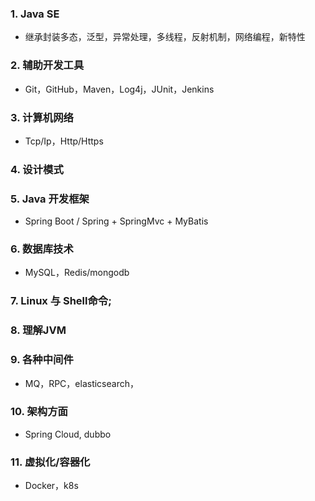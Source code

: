 ### 1. Java SE

-   继承封装多态，泛型，异常处理，多线程，反射机制，网络编程，新特性

### 2. 辅助开发工具

-   Git，GitHub，Maven，Log4j，JUnit，Jenkins

### 3. 计算机网络

-   Tcp/Ip，Http/Https

### 4. 设计模式

### 5. Java 开发框架

-   Spring Boot / Spring + SpringMvc + MyBatis

### 6. 数据库技术

-   MySQL，Redis/mongodb

### 7. Linux 与 Shell命令;

### 8. 理解JVM

### 9. 各种中间件

-   MQ，RPC，elasticsearch，

### 10. 架构方面

-   Spring Cloud, dubbo

### 11. 虚拟化/容器化

-   Docker，k8s
